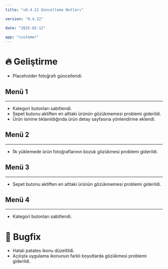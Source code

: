 ```yaml
---
title: "v0.4.22 Güncelleme Notları"

version: "0.4.22"

date: "2025-02-12"

app: "customer"
---
```

# 🔥 Geliştirme
- Placeholder fotoğrafı güncellendi.

## Menü 1
---
- Kategori butonları sabitlendi.
- Sepet butonu aktiften en alttaki ürünün gözükmemesi problemi giderildi.
- Ürün ismine tıklanıldığında ürün detay sayfasına yönlendirme eklendi.

## Menü 2
---
- İlk yüklemede ürün fotoğraflarının bozuk gözükmesi problemi giderildi.

## Menü 3
---
- Sepet butonu aktiften en alttaki ürünün gözükmemesi problemi giderildi.

## Menü 4
---
- Kategori butonları sabitlendi.


# 🐛 Bugfix
- Hatalı patates ikonu düzeltildi.
- Açılışta uygulama ikonunun farklı boyutlarda gözükmesi problemi giderildi.